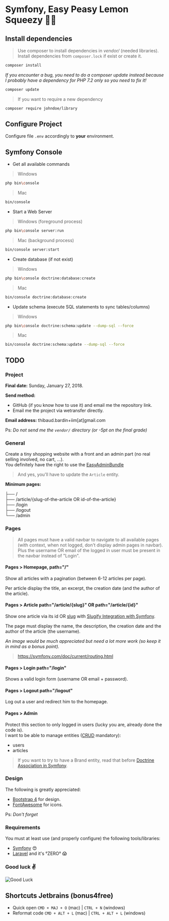 # Symfony, Easy Peasy Lemon Squeezy 👩‍🎓

## Install dependencies

> Use composer to install dependencies in *vendor/* (needed libraries).  
  Install dependencies from `composer.lock` if exist or create it.


```bash
composer install
```

*If you encounter a bug, you need to do a composer update instead because I probably have a dependency for PHP 7.2 only so you need to fix it!*

```bash
composer update
```

> If you want to require a new dependency

```bash
composer require johndoe/library
```

## Configure Project

Configure file `.env` accordingly to **your** environment.

## Symfony Console

* Get all available commands

> Windows

```bash
php bin\console
```

> Mac

```bash
bin/console
```

* Start a Web Server

> Windows (foreground process)

```bash
php bin\console server:run
```

> Mac (background process)

```bash
bin/console server:start
```

* Create database (if not exist)

> Windows

```bash
php bin\console doctrine:database:create
```

> Mac

```bash
bin/console doctrine:database:create
```

* Update schema (execute SQL statements to sync tables/columns)

> Windows

```bash
php bin\console doctrine:schema:update --dump-sql --force
```

> Mac

```bash
bin/console doctrine:schema:update --dump-sql --force
```

## TODO

### Project

**Final date:** Sunday, January 27, 2018.

**Send method:** 
* GitHub (if you know how to use it) and email me the repository link.
* Email me the project via wetransfer directly.

**Email address:** thibaud.bardin+iim[at]gmail.com

Ps: *Do not send me the `vendor/` directory (or -5pt on the final grade)*

### General

Create a tiny shopping website with a front and an admin part (no real selling involved, no cart, ...).  
You definitely have the right to use the [EasyAdminBundle](https://symfony.com/doc/current/bundles/EasyAdminBundle/index.html)  

> And yes, you'll have to update the `Article` entity.  

**Minimum pages:**

├── /  
├── /article/{slug-of-the-article OR id-of-the-article}  
├── /login  
├── /logout  
└── /admin  

### Pages

> All pages must have a valid navbar to navigate to all available pages (with context, when not logged, don't display admin pages in navbar).  
  Plus the username OR email of the logged in user must be present in the navbar instead of "Login".

#### Pages > Homepage, path="/"

Show all articles with a pagination (between 6-12 articles per page).  

Per article display the title, an excerpt, the creation date (and the author of the article).

#### Pages > Article path="/article/{slug}" OR path="/article/{id}" 

Show one article via its id OR [slug](https://github.com/cocur/slugify) with [Slugify Integration with Symfony](https://github.com/cocur/slugify#symfony).    

The page must display the name, the description, the creation date and the author of the article (the username).  

*An image would be much appreciated but need a lot more work (so keep it in mind as a bonus point).*  

> https://symfony.com/doc/current/routing.html  

#### Pages > Login path="/login"

Shows a valid login form (username OR email + password).

#### Pages > Logout path="/logout"

Log out a user and redirect him to the homepage.

#### Pages > Admin

Protect this section to only logged in users (lucky you are, already done the code is).  
I want to be able to manage entities ([CRUD](https://en.wikipedia.org/wiki/Create,_read,_update_and_delete) mandatory):
- users
- articles

> If you want to try to have a Brand entity, read that before [Doctrine Association in Symfony](https://symfony.com/doc/current/doctrine/associations.html).  

### Design

The following is greatly appreciated:

* [Bootstrap 4](http://getbootstrap.com/docs/4.0/getting-started/introduction/) for design.
* [FontAwesome](http://fontawesome.io/get-started/) for icons.

Ps: *Don't forget*

### Requirements

You must at least use (and properly configure) the following tools/libraries:

* [Symfony](http://symfony.com/) 😍
* [Laravel](https://medium.com/@mantasd/guide-to-writing-bad-laravel-code-6c082bb0c68a) and it's °ZERO° 😱

### Good luck ✌️

![Good Luck](http://heyjackass.com/wp-content/uploads/2016/05/lando_goodbye.jpg)

## Shortcuts Jetbrains (bonus4free)

* Quick open `CMD + MAJ + O` (mac) | `CTRL + N` (windows)
* Reformat code `CMD + ALT + L` (mac) | `CTRL + ALT + L` (windows)
